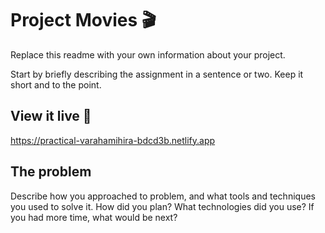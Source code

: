 # Project Movies 🎬
Replace this readme with your own information about your project.

Start by briefly describing the assignment in a sentence or two. Keep it short and to the point.

## View it live 👀
https://practical-varahamihira-bdcd3b.netlify.app

## The problem

Describe how you approached to problem, and what tools and techniques you used to solve it. How did you plan? What technologies did you use? If you had more time, what would be next?


